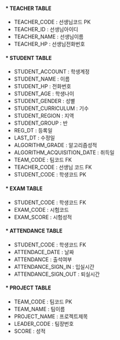 #### * TEACHER TABLE

- TEACHER_CODE : 선생님코드 PK
- TEACHER_ID : 선생님아이디
- TEACHER_NAME : 선생님이름
- TEACHER_HP : 선생님전화번호

#### * STUDENT TABLE

- STUDENT_ACCOUNT : 학생계정
- STUDENT_NAME : 이름
- STUDENT_HP : 전화번호
- STUDENT_AGE : 학생나이
- STUDENT_GENDER : 성별
- STUDENT_CURRICULUM : 기수
- STUDENT_REGION : 지역
- STUDENT_GROUP : 반
- REG_DT : 등록일
- LAST_DT : 수정일
- ALGORITHM_GRADE : 알고리즘성적
- ALGORITHM_ACQUISITION_DATE : 취득일
- TEAM_CODE : 팀코드 FK
- TEACHER_CODE : 선생님 코드 FK
- STUDENT_CODE : 학생코드 PK

#### * EXAM TABLE

- STUDENT_CODE : 학생코드 FK
- EXAM_CODE : 시험코드
- EXAM_SCORE : 시험성적

#### * ATTENDANCE TABLE

- STUDENT_CODE : 학생코드 FK 
- ATTENDACE_DATE : 날짜
- ATTENDANCE : 출석여부
- ATTENDANCE_SIGN_IN : 입실시간
- ATTENDANCE_SIGN_OUT : 퇴실시간

#### * PROJECT TABLE

- TEAM_CODE : 팀코드 PK
- TEAM_NAME : 팀이름
- PROJECT_NAME : 프로젝트제목
- LEADER_CODE : 팀장번호
- SCORE : 성적